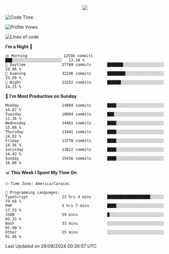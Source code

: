 <p align="center">
  <a href="http://www.github.com/thevacs">
    <img src="https://github-readme-streak-stats.herokuapp.com/?user=thevacs&stroke=ffffff&background=1c1917&ring=0891b2&fire=0891b2&currStreakNum=ffffff&currStreakLabel=0891b2&sideNums=ffffff&sideLabels=ffffff&dates=ffffff&hide_border=true" />
  </a>
</p>

<!--START_SECTION:waka-->
![Code Time](http://img.shields.io/badge/Code%20Time-2%2C684%20hrs%2052%20mins-blue)

![Profile Views](http://img.shields.io/badge/Profile%20Views-0-blue)

![Lines of code](https://img.shields.io/badge/From%20Hello%20World%20I%27ve%20Written-10.4%20million%20lines%20of%20code-blue)

**I'm a Night 🦉** 

```text
🌞 Morning                12556 commits       ███░░░░░░░░░░░░░░░░░░░░░░   13.10 % 
🌆 Daytime                27769 commits       ███████░░░░░░░░░░░░░░░░░░   28.96 % 
🌃 Evening                32296 commits       ████████░░░░░░░░░░░░░░░░░   33.69 % 
🌙 Night                  23252 commits       ██████░░░░░░░░░░░░░░░░░░░   24.25 % 
```
📅 **I'm Most Productive on Sunday** 

```text
Monday                   14069 commits       ████░░░░░░░░░░░░░░░░░░░░░   14.67 % 
Tuesday                  10894 commits       ███░░░░░░░░░░░░░░░░░░░░░░   11.36 % 
Wednesday                14461 commits       ████░░░░░░░░░░░░░░░░░░░░░   15.08 % 
Thursday                 13441 commits       ████░░░░░░░░░░░░░░░░░░░░░   14.02 % 
Friday                   13770 commits       ████░░░░░░░░░░░░░░░░░░░░░   14.36 % 
Saturday                 13822 commits       ████░░░░░░░░░░░░░░░░░░░░░   14.42 % 
Sunday                   15416 commits       ████░░░░░░░░░░░░░░░░░░░░░   16.08 % 
```


📊 **This Week I Spent My Time On** 

```text
🕑︎ Time Zone: America/Caracas

💬 Programming Languages: 
TypeScript               22 hrs 4 mins       ███████████████████░░░░░░   74.68 % 
PHP                      5 hrs 7 mins        ████░░░░░░░░░░░░░░░░░░░░░   17.33 % 
JSON                     59 mins             █░░░░░░░░░░░░░░░░░░░░░░░░   03.33 % 
Bash                     33 mins             ░░░░░░░░░░░░░░░░░░░░░░░░░   01.90 % 
Other                    25 mins             ░░░░░░░░░░░░░░░░░░░░░░░░░   01.46 % 
```


 Last Updated on 28/08/2024 00:26:57 UTC
<!--END_SECTION:waka-->
